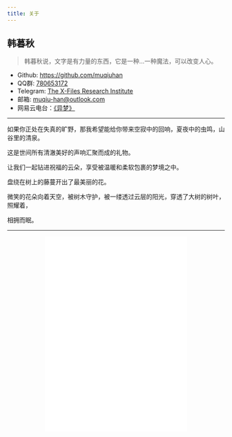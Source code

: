 ```yaml
---
title: 关于
---
```


## 韩暮秋
> 韩暮秋说，文字是有力量的东西，它是一种...一种魔法，可以改变人心。

- Github: https://github.com/muqiuhan
- QQ群: [780653172](http://qm.qq.com/cgi-bin/qm/qr?_wv%253D1027%2526k%253DAdCEKMDgAUg2ppuYqPt-OUeXBUG_jFN0%2526authKey%253D4%252FlDBj2jxzc32hN756pW2wlDkaNR%252FqrstHr6hsIy%252B6pfeRnvPvS7QBMUgeQfkp2V%2526noverify%253D0%2526group_code%253D780653172)
- Telegram: [The X-Files Research Institute](https://t.me/xfri_cn)
- 邮箱: [muqiu-han@outlook.com](muqiu-han@outlook.com)
- 网易云电台：[《异梦》](http://music.163.com/radio?id=999151629&userid=3857270932&app_version=8.20.0)

---

如果你正处在失真的旷野，那我希望能给你带来空寂中的回响，夏夜中的虫鸣，山谷里的清泉。

这是世间所有清澈美好的声响汇聚而成的礼物。

让我们一起钻进祝福的云朵，享受被温暖和柔软包裹的梦境之中。

盘绕在树上的藤蔓开出了最美丽的花。

微笑的花朵向着天空，被树木守护，被一缕透过云层的阳光，穿透了大树的树叶，照耀着，

相拥而眠。

---

<center>
<iframe frameborder="no" border="0" marginwidth="0" marginheight="0" width=330 height=450 src="//music.163.com/outchain/player?type=4&id=999151629&auto=1&height=430"></iframe>
</center>